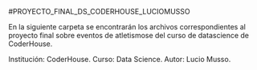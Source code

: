 #PROYECTO_FINAL_DS_CODERHOUSE_LUCIOMUSSO

En la siguiente carpeta se encontrarán los archivos correspondientes al proyecto final sobre eventos de atletismose del curso de datascience de CoderHouse.

Institución: CoderHouse.
Curso: Data Science.
Autor: Lucio Musso.
